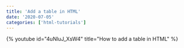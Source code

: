```yaml
---
title: 'Add a table in HTML'
date: '2020-07-05'
categories: ['html-tutorials']
---
```


{% youtube id="4uNluJ_XsW4" title="How to add a table in HTML" %}
